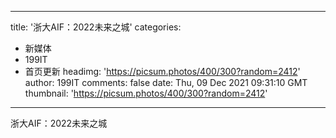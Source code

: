 
---
title: '浙大AIF：2022未来之城'
categories: 
 - 新媒体
 - 199IT
 - 首页更新
headimg: 'https://picsum.photos/400/300?random=2412'
author: 199IT
comments: false
date: Thu, 09 Dec 2021 09:31:10 GMT
thumbnail: 'https://picsum.photos/400/300?random=2412'
---

<div>   
浙大AIF：2022未来之城  
</div>
            